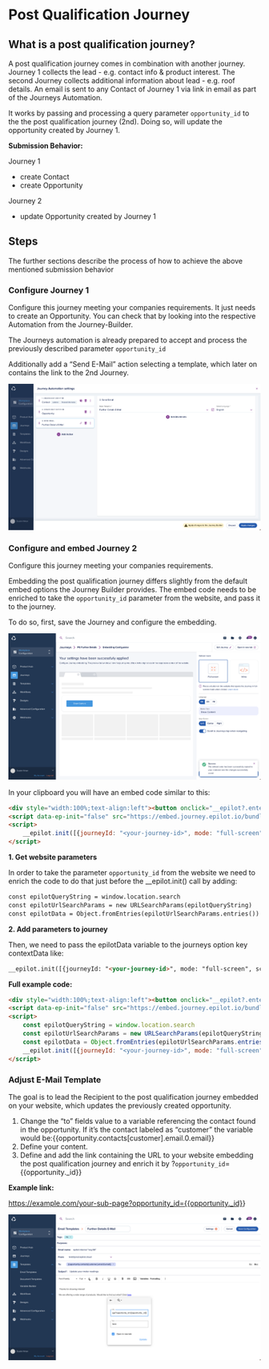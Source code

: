 # Post Qualification Journey
## What is a post qualification journey?
A post qualification journey comes in combination with another journey. Journey 1 collects the lead - e.g. contact info & product interest. The second Journey collects additional information about lead - e.g. roof details. An email is sent to any Contact of Journey 1 via link in email as part of the Journeys Automation.

It works by passing and processing a query parameter `opportunity_id` to the the post qualification journey (2nd). Doing so, will update the opportunity created by Journey 1.

**Submission Behavior:**

Journey 1

- create Contact
- create Opportunity

Journey 2

- update Opportunity created by Journey 1

## Steps
The further sections describe the process of how to achieve the above mentioned submission behavior

### Configure Journey 1
Configure this journey meeting your companies requirements. It just needs to create an Opportunity. You can check that by looking into the respective Automation from the Journey-Builder.

The Journeys automation is already prepared to accept and process the previously described parameter `opportunity_id`

Additionally add a “Send E-Mail” action selecting a template, which later on contains the link to the 2nd Journey.

![Automation Setup](../../static/img/post-quali-example-automation.png)

### Configure and embed Journey 2
Configure this journey meeting your companies requirements.

Embedding the post qualification journey differs slightly from the default embed options the Journey Builder provides. The embed code needs to be enriched to take the `opportunity_id` parameter from the website, and pass it to the journey.

To do so, first, save the Journey and configure the embedding.

![Embed Configurator](../../static/img/post-quali-example-embed.png)

In your clipboard you will have an embed code similar to this:

```html
<div style="width:100%;text-align:left"><button onclick="__epilot?.enterFullScreen('<your-journey-id>')" style="background:#0398E5FF;border:none;cursor:pointer;border-radius:4px;padding:14px 48px;color:#fff">Show Content</button></div>
<script data-ep-init="false" src="https://embed.journey.epilot.io/bundle.js"></script>
<script>
    __epilot.init([{journeyId: "<your-journey-id>", mode: "full-screen", scrollToTop: true, topBar: true, lang: "en"}])
</script>
```

**1. Get website parameters**

In order to take the parameter `opportunity_id` from the website we need to enrich the code to do that just before the \_\_epilot.init() call by adding:

```html
const epilotQueryString = window.location.search
const epilotUrlSearchParams = new URLSearchParams(epilotQueryString)
const epilotData = Object.fromEntries(epilotUrlSearchParams.entries())
```

**2. Add parameters to journey**

Then, we need to pass the epilotData variable to the journeys option key contextData like:

```html
__epilot.init([{journeyId: "<your-journey-id>", mode: "full-screen", scrollToTop: true, topBar: true, lang: "en", contextData: epilotData}])
```

**Full example code:**

```html
<div style="width:100%;text-align:left"><button onclick="__epilot?.enterFullScreen('<your-journey-id>')" style="background:#0398E5FF;border:none;cursor:pointer;border-radius:4px;padding:14px 48px;color:#fff">Show Content</button></div>
<script data-ep-init="false" src="https://embed.journey.epilot.io/bundle.js"></script>
<script>
    const epilotQueryString = window.location.search
    const epilotUrlSearchParams = new URLSearchParams(epilotQueryString)
    const epilotData = Object.fromEntries(epilotUrlSearchParams.entries())
    __epilot.init([{journeyId: "<your-journey-id>", mode: "full-screen", scrollToTop: true, topBar: true, lang: "en", contextData: epilotData}])
</script>
```

### Adjust E-Mail Template
The goal is to lead the Recipient to the post qualification journey embedded on your website, which updates the previously created opportunity. 

1. Change the “to” fields value to a variable referencing the contact found in the opportunity. If it’s the contact labeled as “customer” the variable would be:{{opportunity.contacts[customer].email.0.email}}
1. Define your content.
1. Define and add the link containing the URL to your website embedding the post qualification journey and enrich it by ?`opportunity_id`={{opportunity.\_id}}

**Example link:**

<https://example.com/your-sub-page?opportunity_id={{opportunity._id}>}

![Email template](../../static/img/post-quali-example-email-template.png)
